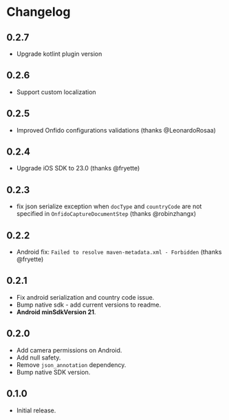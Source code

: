 # Changelog
## 0.2.7
- Upgrade kotlint plugin version

## 0.2.6
- Support custom localization
 
## 0.2.5
- Improved Onfido configurations validations (thanks @LeonardoRosaa)

## 0.2.4

- Upgrade iOS SDK to 23.0 (thanks @fryette)

## 0.2.3

- fix json serialize exception when `docType` and `countryCode` are not specified in `OnfidoCaptureDocumentStep` (thanks @robinzhangx)

## 0.2.2

- Android fix: `Failed to resolve maven-metadata.xml - Forbidden` (thanks @fryette)

## 0.2.1

- Fix android serialization and country code issue.
- Bump native sdk - add current versions to readme.
- **Android minSdkVersion 21**.

## 0.2.0

- Add camera permissions on Android.
- Add null safety.
- Remove `json_annotation` dependency.
- Bump native SDK version.

## 0.1.0

- Initial release.
